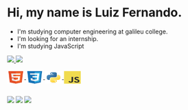 # Hi, my name is Luiz Fernando. 
- I'm studying computer engineering at galileu college.
- I'm looking for an internship.
- I'm studying JavaScript

<div>
  <a href="https://github.com/fatalite38">
  <img height="180em" src="https://github-readme-stats.vercel.app/api?username=fatalite38&show_icons=true&theme=dracula&include_all_commits=true&count_private=true"/>
  <img height="180em" src="https://github-readme-stats.vercel.app/api/top-langs/?username=fatalite38&layout=compact&langs_count=16&theme=dracula"/>
</div>

  <div style = "display: inline_block"><br>
  <img align="center" alt="Luiz-HTML" height="30" width="40" src="https://raw.githubusercontent.com/devicons/devicon/master/icons/html5/html5-original.svg">
  <img align="center" alt="Luiz-CSS" height="30" width="40" src="https://raw.githubusercontent.com/devicons/devicon/master/icons/css3/css3-original.svg">
  <img align="center" alt="Luiz-Python" height="30" width="40" src="https://raw.githubusercontent.com/devicons/devicon/master/icons/python/python-original.svg">
  <img align="center" alt="Luiz-JavaScript" height="30" width="40" src="https://raw.githubusercontent.com/devicons/devicon/master/icons/javascript/javascript-original.svg">

  
##

<a href="https://instagram.com/pedrozaooo"><img src="https://img.shields.io/badge/-Instagram-%23E4405F?style=for-the-badge&logo=instagram&logoColor=white" target="_blank"></a>
  <a href = "gmail:luizfernandodp1103@gmail.com"><img src="https://img.shields.io/badge/Gmail-D14836?style=for-the-badge&logo=gmail&logoColor=white" target="_blank"></a>
  <a href="https://www.linkedin.com/in/luiz-fernando-dionizio-pedrozo-3bb0551a3/"><img src="https://img.shields.io/badge/-LinkedIn-%230077B5?style=for-the-badge&logo=linkedin&logoColor=white" target="_blank"></a>   
</div>
